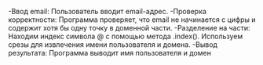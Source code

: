 -Ввод email:
Пользователь вводит email-адрес.
-Проверка корректности:
Программа проверяет, что email не начинается с цифры и содержит хотя бы одну точку в доменной части.
-Разделение на части:
Находим индекс символа @ с помощью метода .index().
Используем срезы для извлечения имени пользователя и домена.
-Вывод результата:
Программа выводит имя пользователя и домен
